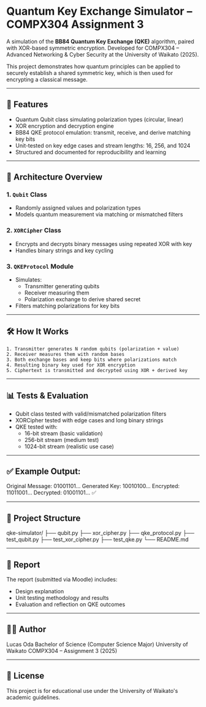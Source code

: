 # Quantum Key Exchange Simulator – COMPX304 Assignment 3

A simulation of the **BB84 Quantum Key Exchange (QKE)** algorithm, paired with XOR-based symmetric encryption. Developed for COMPX304 – Advanced Networking & Cyber Security at the University of Waikato (2025).

This project demonstrates how quantum principles can be applied to securely establish a shared symmetric key, which is then used for encrypting a classical message.

---

## 🔐 Features

- Quantum Qubit class simulating polarization types (circular, linear)
- XOR encryption and decryption engine
- BB84 QKE protocol emulation: transmit, receive, and derive matching key bits
- Unit-tested on key edge cases and stream lengths: 16, 256, and 1024
- Structured and documented for reproducibility and learning

---

## 🧱 Architecture Overview

### 1. `Qubit` Class
- Randomly assigned values and polarization types
- Models quantum measurement via matching or mismatched filters

### 2. `XORCipher` Class
- Encrypts and decrypts binary messages using repeated XOR with key
- Handles binary strings and key cycling

### 3. `QKEProtocol` Module
- Simulates:
  - Transmitter generating qubits
  - Receiver measuring them
  - Polarization exchange to derive shared secret
- Filters matching polarizations for key bits

---

## 🛠 How It Works

```plaintext
1. Transmitter generates N random qubits (polarization + value)
2. Receiver measures them with random bases
3. Both exchange bases and keep bits where polarizations match
4. Resulting binary key used for XOR encryption
5. Ciphertext is transmitted and decrypted using XOR + derived key
```

---

## 📊 Tests & Evaluation

- Qubit class tested with valid/mismatched polarization filters
- XORCipher tested with edge cases and long binary strings
- QKE tested with:
  - 16-bit stream (basic validation)
  - 256-bit stream (medium test)
  - 1024-bit stream (realistic use case)

---

## ✅ Example Output:

Original Message: 01001101...
Generated Key:   10010100...
Encrypted:       11011001...
Decrypted:       01001101... ✅

--- 

## 📁 Project Structure

qke-simulator/
├── qubit.py
├── xor_cipher.py
├── qke_protocol.py
├── test_qubit.py
├── test_xor_cipher.py
├── test_qke.py
└── README.md

---

## 📄 Report

The report (submitted via Moodle) includes:

- Design explanation 
- Unit testing methodology and results
- Evaluation and reflection on QKE outcomes

---

## 👨‍🎓 Author

Lucas Oda
Bachelor of Science (Computer Science Major)
University of Waikato
COMPX304 – Assignment 3 (2025)

---

## 📜 License

This project is for educational use under the University of Waikato's academic guidelines.



